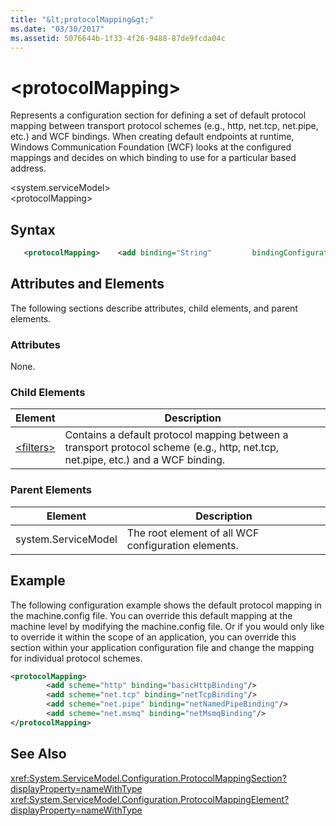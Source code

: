 ```yaml
---
title: "&lt;protocolMapping&gt;"
ms.date: "03/30/2017"
ms.assetid: 5076644b-1f33-4f26-9488-87de9fcda04c
---
```

# &lt;protocolMapping&gt;
Represents a configuration section for defining a set of default protocol mapping between transport protocol schemes (e.g., http, net.tcp, net.pipe, etc.) and WCF bindings. When creating default endpoints at runtime, Windows Communication Foundation (WCF) looks at the configured mappings and decides on which binding to use for a particular based address.  
  
 \<system.serviceModel>  
\<protocolMapping>  
  
## Syntax  
  
```xml
   <protocolMapping>    <add binding="String"         bindingConfiguration="String"         scheme="http/net.msmq/net.pipe/net.tcp"/></protocolMapping>  
```

## Attributes and Elements  
 The following sections describe attributes, child elements, and parent elements.  
  
### Attributes  
 None.  
  
### Child Elements  
  
|Element|Description|  
|-------------|-----------------|  
|[\<filters>](../../../../../docs/framework/configure-apps/file-schema/wcf/filters-of-routing.md)|Contains a default protocol mapping between a transport protocol scheme (e.g., http, net.tcp, net.pipe, etc.) and a WCF binding.|  
  
### Parent Elements  
  
|Element|Description|  
|-------------|-----------------|  
|system.ServiceModel|The root element of all WCF configuration elements.|  
  
## Example  
 The following configuration example shows the default protocol mapping in the machine.config file. You can override this default mapping at the machine level by modifying the machine.config file. Or if you would only like to override it within the scope of an application, you can override this section within your application configuration file and change the mapping for individual protocol schemes.  
  
```xml  
<protocolMapping>  
        <add scheme="http" binding="basicHttpBinding"/>  
        <add scheme="net.tcp" binding="netTcpBinding"/>  
        <add scheme="net.pipe" binding="netNamedPipeBinding"/>  
        <add scheme="net.msmq" binding="netMsmqBinding"/>  
</protocolMapping>  
```  
  
## See Also  
 <xref:System.ServiceModel.Configuration.ProtocolMappingSection?displayProperty=nameWithType>       
 <xref:System.ServiceModel.Configuration.ProtocolMappingElement?displayProperty=nameWithType>    
